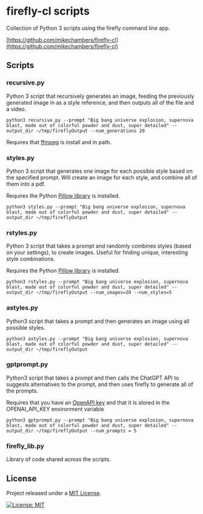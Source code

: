 # firefly-cl scripts

Collection of Python 3 scripts using the firefly command line app.

[https://github.com/mikechambers/firefly-cl](https://github.com/mikechambers/firefly-cl)

## Scripts

### recursive.py

Python 3 script that recursively generates an image, feeding the previously generated image in as a style reference, and then outputs all of the file and a video.

```
python3 recursive.py --prompt "Big bang universe explosion, supernova blast, made out of colorful powder and dust, super detailed" --output_dir ~/tmp/fireflyOutput --num_generations 20
```

Requires that [ffmpeg](https://ffmpeg.org/) is install and in path.

### styles.py

Python 3 script that generates one image for each possible style based on the specified prompt. Will create an image for each style, and combine all of them into a pdf.

Requires the Python [Pillow library](https://python-pillow.org/) is installed.

```
python3 styles.py --prompt "Big bang universe explosion, supernova blast, made out of colorful powder and dust, super detailed" --output_dir ~/tmp/fireflyOutput
```

### rstyles.py

Python 3 script that takes a prompt and randomly combines styles (based on your settings), to create images. Useful for finding unique, interesting style combinations.

Requires the Python [Pillow library](https://python-pillow.org/) is installed.

```
python3 rstyles.py --prompt "Big bang universe explosion, supernova blast, made out of colorful powder and dust, super detailed" --output_dir ~/tmp/fireflyOutput --num_images=20 --num_styles=5
```

### astyles.py

Python3 script that takes a prompt and then generates an image using all possible styles.

```
python3 astyles.py --prompt "Big bang universe explosion, supernova blast, made out of colorful powder and dust, super detailed" --output_dir ~/tmp/fireflyOutput
```

### gptprompt.py

Python3 script that takes a prompt and then calls the ChatGPT API to suggests alternatives to the prompt, and then uses firefly to generate all of the prompts.

Requires that you have an [OpenAPI key](https://help.openai.com/en/articles/4936850-where-do-i-find-my-openai-api-key) and that it is stored in the OPENAI_API_KEY environment variable

```
python3 gptprompt.py --prompt "Big bang universe explosion, supernova blast, made out of colorful powder and dust, super detailed" --output_dir ~/tmp/fireflyOutput --num_prompts = 5
```

### firefly_lib.py

Library of code shared across the scripts.

## License

Project released under a [MIT License](LICENSE.md).

[![License: MIT](https://img.shields.io/badge/License-MIT-orange.svg)](LICENSE.md)
